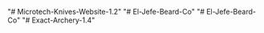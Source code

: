 "# Microtech-Knives-Website-1.2" 
"# El-Jefe-Beard-Co" 
"# El-Jefe-Beard-Co" 
"# Exact-Archery-1.4" 
